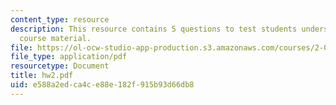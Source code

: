 ```yaml
---
content_type: resource
description: This resource contains 5 questions to test students understanding of
  course material.
file: https://ol-ocw-studio-app-production.s3.amazonaws.com/courses/2-016-hydrodynamics-13-012-fall-2005/e588a2edca4ce88e182f915b93d66db8_hw2.pdf
file_type: application/pdf
resourcetype: Document
title: hw2.pdf
uid: e588a2ed-ca4c-e88e-182f-915b93d66db8
---
```

